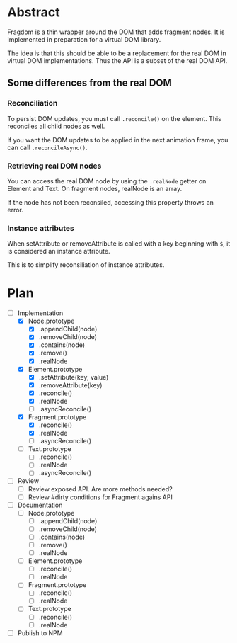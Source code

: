 # Abstract
Fragdom is a thin wrapper around the DOM that adds fragment nodes.
It is implemented in preparation for a virtual DOM library.

The idea is that this should be able to be a replacement for the
real DOM in virtual DOM implementations. Thus the API is a subset
of the real DOM API.

## Some differences from the real DOM

### Reconciliation
To persist DOM updates, you must call `.reconcile()` on the element.
This reconciles all child nodes as well.

If you want the DOM updates to be applied in the next animation frame,
you can call `.reconcileAsync()`.

### Retrieving real DOM nodes
You can access the real DOM node by using the `.realNode` getter on
Element and Text. On fragment nodes, realNode is an array.

If the node has not been reconsiled, accessing this property throws
an error.

### Instance attributes
When setAttribute or removeAttribute is called with a key
beginning with `$`, it is considered an instance attribute.

This is to simplify reconsiliation of instance attributes.

# Plan
- [ ] Implementation
  - [x] Node.prototype
    - [x] .appendChild(node)
    - [x] .removeChild(node)
    - [x] .contains(node)
    - [x] .remove()
    - [x] .realNode
  - [x] Element.prototype
    - [x] .setAttribute(key, value)
    - [x] .removeAttribute(key)
    - [x] .reconcile()
    - [x] .realNode
    - [ ] .asyncReconcile()
  - [x] Fragment.prototype
    - [x] .reconcile()
    - [x] .realNode
    - [ ] .asyncReconcile()
  - [ ] Text.prototype
    - [ ] .reconcile()
    - [ ] .realNode
    - [ ] .asyncReconcile()
- [ ] Review
  - [ ] Review exposed API. Are more methods needed?
  - [ ] Review #dirty conditions for Fragment agains API
- [ ] Documentation
  - [ ] Node.prototype
    - [ ] .appendChild(node)
    - [ ] .removeChild(node)
    - [ ] .contains(node)
    - [ ] .remove()
    - [ ] .realNode
  - [ ] Element.prototype
    - [ ] .reconcile()
    - [ ] .realNode
  - [ ] Fragment.prototype
    - [ ] .reconcile()
    - [ ] .realNode
  - [ ] Text.prototype
    - [ ] .reconcile()
    - [ ] .realNode
- [ ] Publish to NPM
